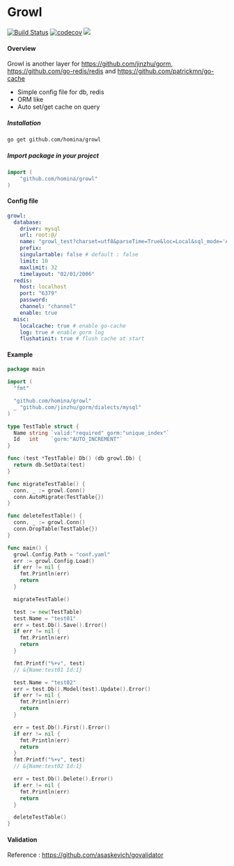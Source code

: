 # Growl

[![Build Status](https://travis-ci.org/homina/growl.svg?branch=master)](https://travis-ci.org/homina/growl)
[![codecov](https://codecov.io/gh/homina/growl/branch/master/graph/badge.svg)](https://codecov.io/gh/homina/growl)
[![](https://godoc.org/github.com/homina/growl?status.svg)](http://godoc.org/github.com/homina/growl)

#### Overview
Growl is another layer for https://github.com/jinzhu/gorm, https://github.com/go-redis/redis and https://github.com/patrickmn/go-cache

- Simple config file for db, redis
- ORM like
- Auto set/get cache on query

##### Installation
```bash
go get github.com/homina/growl
```

##### Import package in your project
```go
import (
    "github.com/homina/growl"
)
```

#### Config file 
```yaml
growl:
  database:
    driver: mysql 
    url: root:@/
    name: "growl_test?charset=utf8&parseTime=True&loc=Local&sql_mode='ALLOW_INVALID_DATES'" 
    prefix:  
    singulartable: false # default : false
    limit: 10 
    maxlimit: 32 
    timelayout: "02/01/2006"
  redis:
    host: localhost 
    port: "6379" 
    password: 
    channel: "channel"
    enable: true 
  misc:
    localcache: true # enable go-cache
    log: true # enable gorm log
    flushatinit: true # flush cache at start

```


#### Example
```go
package main

import (
  "fmt"

  "github.com/homina/growl"
  _ "github.com/jinzhu/gorm/dialects/mysql"
)

type TestTable struct {
  Name string `valid:"required" gorm:"unique_index"`
  Id   int    `gorm:"AUTO_INCREMENT"`
}

func (test *TestTable) Db() (db growl.Db) {
  return db.SetData(test)
}

func migrateTestTable() {
  conn, _ := growl.Conn()
  conn.AutoMigrate(TestTable{})
}

func deleteTestTable() {
  conn, _ := growl.Conn()
  conn.DropTable(TestTable{})
}

func main() {
  growl.Config.Path = "conf.yaml"
  err := growl.Config.Load()
  if err != nil {
    fmt.Println(err)
    return
  }

  migrateTestTable()

  test := new(TestTable)
  test.Name = "test01"
  err = test.Db().Save().Error()
  if err != nil {
    fmt.Println(err)
    return
  }

  fmt.Printf("%+v", test)
  // &{Name:test01 Id:1}

  test.Name = "test02"
  err = test.Db().Model(test).Update().Error()
  if err != nil {
    fmt.Println(err)
    return
  }

  err = test.Db().First().Error()
  if err != nil {
    fmt.Println(err)
    return
  }
  fmt.Printf("%+v", test)
  // &{Name:test02 Id:1}

  err = test.Db().Delete().Error()
  if err != nil {
    fmt.Println(err)
    return
  }

  deleteTestTable()
}
```

#### Validation
Reference : https://github.com/asaskevich/govalidator
